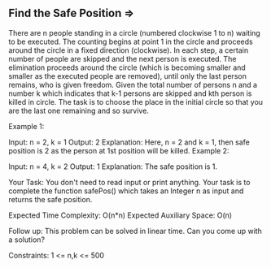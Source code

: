 Find the Safe Position  =>
----------------------- 



There are n people standing in a circle (numbered clockwise 1 to n) waiting to be executed. The counting begins at point 1 in the circle and proceeds around the circle in a fixed direction (clockwise). In each step, a certain number of people are skipped and the next person is executed. The elimination proceeds around the circle (which is becoming smaller and smaller as the executed people are removed), until only the last person remains, who is given freedom.
Given the total number of persons n and a number k which indicates that k-1 persons are skipped and kth person is killed in circle. The task is to choose the place in the initial circle so that you are the last one remaining and so survive.

Example 1:

Input:
n = 2, k = 1
Output:
2
Explanation:
Here, n = 2 and k = 1, then safe position is
2 as the person at 1st position will be killed.
Example 2:

Input:
n = 4, k = 2
Output:
1
Explanation:
The safe position is 1.

Your Task:
You don't need to read input or print anything. Your task is to complete the function safePos() which takes an Integer n as input and returns the safe position.

Expected Time Complexity: O(n*n)
Expected Auxiliary Space: O(n)

Follow up: This problem can be solved in linear time. Can you come up with a solution?

Constraints:
1 <= n,k <= 500

